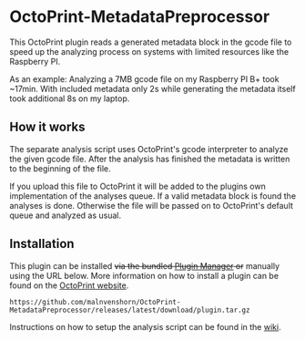 # OctoPrint-MetadataPreprocessor

This OctoPrint plugin reads a generated metadata block in the gcode file to speed up the analyzing process on systems with limited resources like the Raspberry PI.

As an example: Analyzing a 7MB gcode file on my Raspberry PI B+ took ~17min. With included metadata only 2s while generating the metadata itself took additional 8s on my laptop.

## How it works

The separate analysis script uses OctoPrint's gcode interpreter to analyze the given gcode file. After the analysis has finished the metadata is written to the beginning of the file.

If you upload this file to OctoPrint it will be added to the plugins own implementation of the analyses queue. If a valid metadata block is found the analyses is done. Otherwise the file will be passed on to OctoPrint's default queue and analyzed as usual.

## Installation

This plugin can be installed ~~via the bundled [Plugin Manager](https://docs.octoprint.org/en/master/bundledplugins/pluginmanager.html) or~~ manually using the URL below. More information on how to install a plugin can be found on the [OctoPrint website](https://plugins.octoprint.org/help/installation/).

```
https://github.com/malnvenshorn/OctoPrint-MetadataPreprocessor/releases/latest/download/plugin.tar.gz
```

Instructions on how to setup the analysis script can be found in the [wiki](https://github.com/malnvenshorn/OctoPrint-MetadataPreprocessor/wiki).
